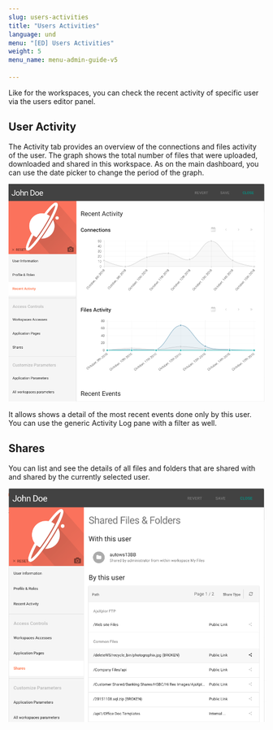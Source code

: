 ```yaml
---
slug: users-activities
title: "Users Activities"
language: und
menu: "[ED] Users Activities"
weight: 5
menu_name: menu-admin-guide-v5

---
```


Like for the workspaces, you can check the recent activity of specific user via the users editor panel.

## User Activity

The Activity tab provides an overview of the connections and files activity of the user. The graph shows the total number of files that were uploaded, downloaded and shared in this workspace. As on the main dashboard, you can use the date picker to change the period of the graph.

![](../images/3_day_to_day_with_pydio/users-activity.png)

It allows shows a detail of the most recent events done only by this user. You can use the generic Activity Log pane with a filter as well.

## Shares

You can list and see the details of all files and folders that are shared with and shared by the currently selected user.

![](../images/3_day_to_day_with_pydio/users-shares.png)